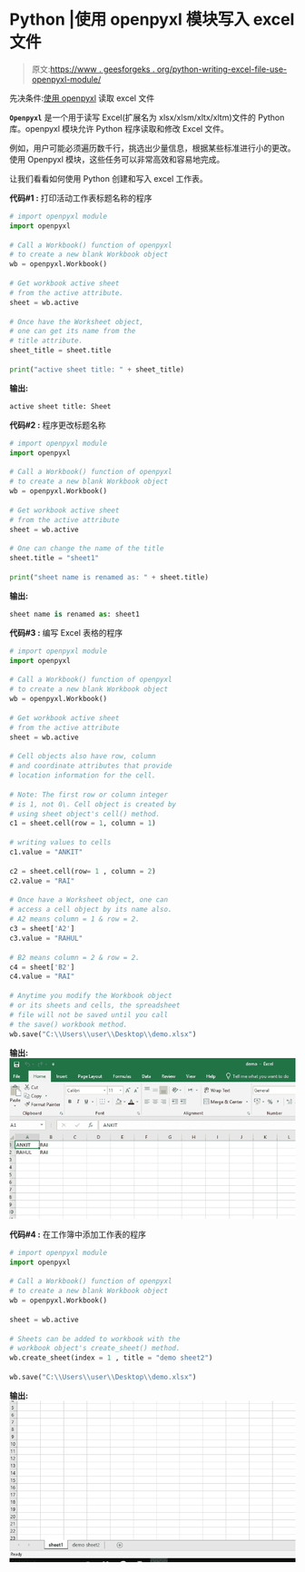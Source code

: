 # Python |使用 openpyxl 模块写入 excel 文件

> 原文:[https://www . geesforgeks . org/python-writing-excel-file-use-openpyxl-module/](https://www.geeksforgeeks.org/python-writing-excel-file-using-openpyxl-module/)

先决条件:[使用 openpyxl](https://www.geeksforgeeks.org/python-reading-excel-file-using-openpyxl-module/) 读取 excel 文件

**`Openpyxl`** 是一个用于读写 Excel(扩展名为 xlsx/xlsm/xltx/xltm)文件的 Python 库。openpyxl 模块允许 Python 程序读取和修改 Excel 文件。

例如，用户可能必须遍历数千行，挑选出少量信息，根据某些标准进行小的更改。使用 Openpyxl 模块，这些任务可以非常高效和容易地完成。

让我们看看如何使用 Python 创建和写入 excel 工作表。

**代码#1 :** 打印活动工作表标题名称的程序

```py
# import openpyxl module
import openpyxl

# Call a Workbook() function of openpyxl 
# to create a new blank Workbook object
wb = openpyxl.Workbook()

# Get workbook active sheet  
# from the active attribute. 
sheet = wb.active

# Once have the Worksheet object,
# one can get its name from the
# title attribute.
sheet_title = sheet.title

print("active sheet title: " + sheet_title)
```

**输出:**

```py
active sheet title: Sheet
```

**代码#2 :** 程序更改标题名称

```py
# import openpyxl module
import openpyxl

# Call a Workbook() function of openpyxl 
# to create a new blank Workbook object
wb = openpyxl.Workbook()

# Get workbook active sheet  
# from the active attribute
sheet = wb.active

# One can change the name of the title
sheet.title = "sheet1"

print("sheet name is renamed as: " + sheet.title)
```

**输出:**

```py
sheet name is renamed as: sheet1
```

**代码#3 :** 编写 Excel 表格的程序

```py
# import openpyxl module
import openpyxl

# Call a Workbook() function of openpyxl 
# to create a new blank Workbook object
wb = openpyxl.Workbook()

# Get workbook active sheet  
# from the active attribute
sheet = wb.active

# Cell objects also have row, column
# and coordinate attributes that provide
# location information for the cell.

# Note: The first row or column integer
# is 1, not 0\. Cell object is created by
# using sheet object's cell() method.
c1 = sheet.cell(row = 1, column = 1)

# writing values to cells
c1.value = "ANKIT"

c2 = sheet.cell(row= 1 , column = 2)
c2.value = "RAI"

# Once have a Worksheet object, one can
# access a cell object by its name also.
# A2 means column = 1 & row = 2.
c3 = sheet['A2']
c3.value = "RAHUL"

# B2 means column = 2 & row = 2.
c4 = sheet['B2']
c4.value = "RAI"

# Anytime you modify the Workbook object
# or its sheets and cells, the spreadsheet
# file will not be saved until you call
# the save() workbook method.
wb.save("C:\\Users\\user\\Desktop\\demo.xlsx")
```

**输出:**
![Output](img/ed698b8b15e993badd032d004e6050a2.png)

**代码#4 :** 在工作簿中添加工作表的程序

```py
# import openpyxl module
import openpyxl

# Call a Workbook() function of openpyxl 
# to create a new blank Workbook object
wb = openpyxl.Workbook()

sheet = wb.active

# Sheets can be added to workbook with the
# workbook object's create_sheet() method. 
wb.create_sheet(index = 1 , title = "demo sheet2")

wb.save("C:\\Users\\user\\Desktop\\demo.xlsx")
```

**输出:**
![output](img/9ae7ed3b74cd69b1f712fb17e4e42735.png)